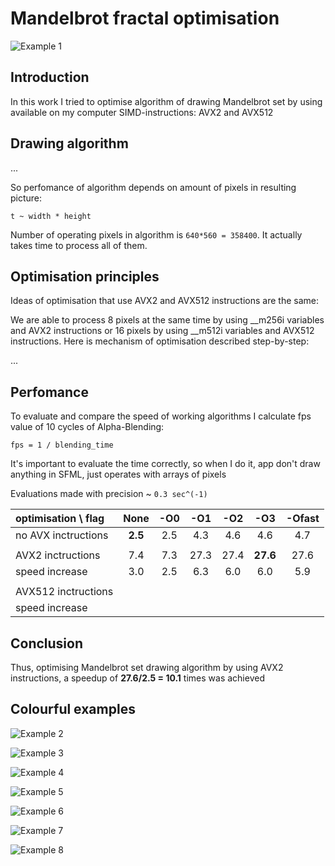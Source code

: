 # Mandelbrot fractal optimisation

![Example 1](Pictures/1.png)

## Introduction
In this work I tried to optimise algorithm of drawing Mandelbrot set by using available on my computer SIMD-instructions: AVX2 and AVX512

## Drawing algorithm

...

So perfomance of algorithm depends on amount of pixels in resulting picture:

``t ~ width * height``

Number of operating pixels in algorithm is ``640*560 = 358400``. It actually takes time to process all of them.

## Optimisation principles
Ideas of optimisation that use AVX2 and AVX512 instructions are the same:

We are able to process 8 pixels at the same time by using __m256i variables and AVX2 instructions or 16 pixels by using __m512i variables and AVX512 instructions. Here is mechanism of optimisation described step-by-step:

...

## Perfomance
To evaluate and compare the speed of working algorithms I calculate fps value of 10 cycles of Alpha-Blending:

``fps = 1 / blending_time``

It's important to evaluate the time correctly, so when I do it, app don't draw anything in SFML, just operates with arrays of pixels

Evaluations made with precision ~ ``0.3 sec^(-1)``

|optimisation \ flag|None   |-O0 |-O1 |-O2 |-O3     |-Ofast|
|:------------------|:-----:|:--:|:--:|:--:|:------:|:----:|
|no AVX inctructions|**2.5**|2.5 |4.3 |4.6 |4.6     |4.7   |
|                   |       |    |    |    |        |      |
|AVX2 inctructions  |7.4    |7.3 |27.3|27.4|**27.6**|27.6  |
|speed increase     |3.0    |2.5 |6.3 |6.0 |6.0     |5.9   |
|                   |       |    |    |    |        |      |
|AVX512 inctructions|       |    |    |    |        |      |
|speed increase     |       |    |    |    |        |      |

## Conclusion
Thus, optimising Mandelbrot set drawing algorithm by using AVX2 instructions, a speedup of **27.6/2.5 = 10.1** times was achieved

## Colourful examples

![Example 2](Pictures/2.png)

![Example 3](Pictures/3.png)

![Example 4](Pictures/4.png)

![Example 5](Pictures/5.png)

![Example 6](Pictures/6.png)

![Example 7](Pictures/7.png)

![Example 8](Pictures/8.png)
